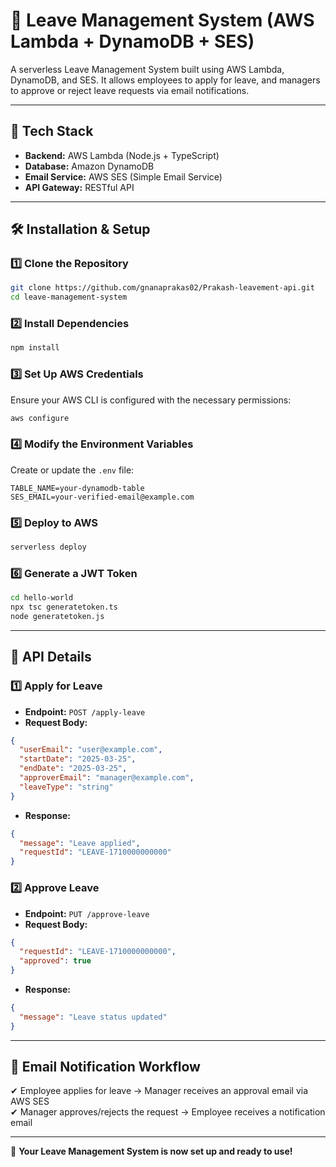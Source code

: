 # 📌 Leave Management System (AWS Lambda + DynamoDB + SES)

A serverless Leave Management System built using AWS Lambda, DynamoDB, and SES. It allows employees to apply for leave, and managers to approve or reject leave requests via email notifications.

---

## 🚀 Tech Stack

- **Backend:** AWS Lambda (Node.js + TypeScript)
- **Database:** Amazon DynamoDB
- **Email Service:** AWS SES (Simple Email Service)
- **API Gateway:** RESTful API

---

## 🛠 Installation & Setup

### 1️⃣ Clone the Repository
```bash
git clone https://github.com/gnanaprakas02/Prakash-leavement-api.git
cd leave-management-system
```

### 2️⃣ Install Dependencies
```bash
npm install
```

### 3️⃣ Set Up AWS Credentials
Ensure your AWS CLI is configured with the necessary permissions:
```bash
aws configure
```

### 4️⃣ Modify the Environment Variables
Create or update the `.env` file:
```
TABLE_NAME=your-dynamodb-table
SES_EMAIL=your-verified-email@example.com
```

### 5️⃣ Deploy to AWS
```bash
serverless deploy
```

### 6️⃣ Generate a JWT Token
```bash
cd hello-world
npx tsc generatetoken.ts
node generatetoken.js
```

---

## 📌 API Details

### 1️⃣ Apply for Leave
- **Endpoint:** `POST /apply-leave`
- **Request Body:**
```json
{
  "userEmail": "user@example.com",
  "startDate": "2025-03-25",
  "endDate": "2025-03-25",
  "approverEmail": "manager@example.com",
  "leaveType": "string"
}
```
- **Response:**
```json
{
  "message": "Leave applied",
  "requestId": "LEAVE-1710000000000"
}
```

### 2️⃣ Approve Leave
- **Endpoint:** `PUT /approve-leave`
- **Request Body:**
```json
{
  "requestId": "LEAVE-1710000000000",
  "approved": true
}
```
- **Response:**
```json
{
  "message": "Leave status updated"
}
```

---

## 📧 Email Notification Workflow
✔ Employee applies for leave → Manager receives an approval email via AWS SES  
✔ Manager approves/rejects the request → Employee receives a notification email

---

🎉 **Your Leave Management System is now set up and ready to use!**

